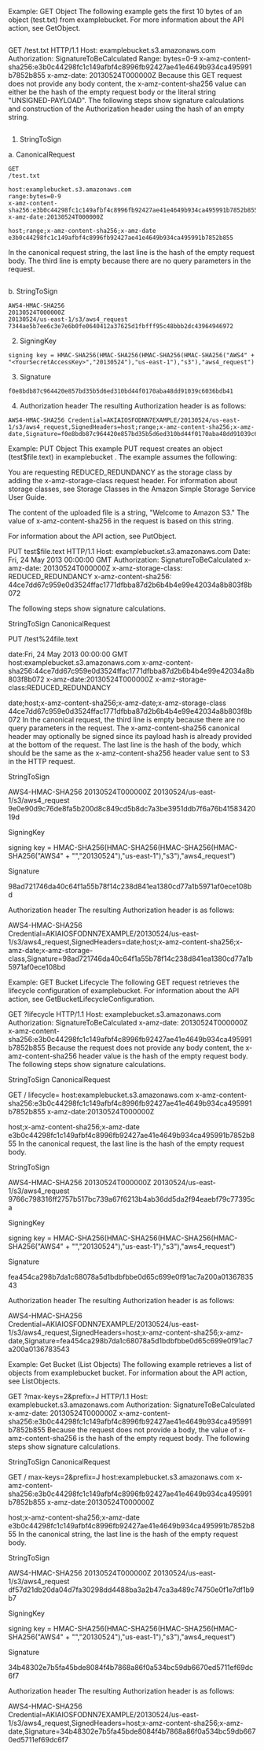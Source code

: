 Example: GET Object
The following example gets the first 10 bytes of an object (test.txt) from examplebucket. For more information about the API action, see GetObject.


```
```
GET /test.txt HTTP/1.1
Host: examplebucket.s3.amazonaws.com
Authorization: SignatureToBeCalculated
Range: bytes=0-9 
x-amz-content-sha256:e3b0c44298fc1c149afbf4c8996fb92427ae41e4649b934ca495991b7852b855
x-amz-date: 20130524T000000Z 
Because this GET request does not provide any body content, the x-amz-content-sha256 value can either be the hash of the empty request body or the literal string "UNSIGNED-PAYLOAD". The following steps show signature calculations and construction of the Authorization header using the hash of an empty string.
```
```
1. StringToSign

  a. CanonicalRequest

```
GET
/test.txt

host:examplebucket.s3.amazonaws.com
range:bytes=0-9
x-amz-content-sha256:e3b0c44298fc1c149afbf4c8996fb92427ae41e4649b934ca495991b7852b855
x-amz-date:20130524T000000Z

host;range;x-amz-content-sha256;x-amz-date
e3b0c44298fc1c149afbf4c8996fb92427ae41e4649b934ca495991b7852b855  
```
In the canonical request string, the last line is the hash of the empty request body. The third line is empty because there are no query parameters in the request.
```
```

  b. StringToSign

```
AWS4-HMAC-SHA256
20130524T000000Z
20130524/us-east-1/s3/aws4_request
7344ae5b7ee6c3e7e6b0fe0640412a37625d1fbfff95c48bbb2dc43964946972
```

2. SigningKey


```
signing key = HMAC-SHA256(HMAC-SHA256(HMAC-SHA256(HMAC-SHA256("AWS4" + "<YourSecretAccessKey>","20130524"),"us-east-1"),"s3"),"aws4_request")
```

3. Signature


```
f0e8bdb87c964420e857bd35b5d6ed310bd44f0170aba48dd91039c6036bdb41
```

4. Authorization header
The resulting Authorization header is as follows:

```
AWS4-HMAC-SHA256 Credential=AKIAIOSFODNN7EXAMPLE/20130524/us-east-1/s3/aws4_request,SignedHeaders=host;range;x-amz-content-sha256;x-amz-date,Signature=f0e8bdb87c964420e857bd35b5d6ed310bd44f0170aba48dd91039c6036bdb41
```

Example: PUT Object
This example PUT request creates an object (test$file.text) in examplebucket . The example assumes the following:


You are requesting REDUCED_REDUNDANCY as the storage class by adding the x-amz-storage-class request header. For information about storage classes, see Storage Classes in the Amazon Simple Storage Service User Guide.

The content of the uploaded file is a string, "Welcome to Amazon S3." The value of x-amz-content-sha256 in the request is based on this string.

For information about the API action, see PutObject.


PUT test$file.text HTTP/1.1
Host: examplebucket.s3.amazonaws.com
Date: Fri, 24 May 2013 00:00:00 GMT
Authorization: SignatureToBeCalculated
x-amz-date: 20130524T000000Z 
x-amz-storage-class: REDUCED_REDUNDANCY
x-amz-content-sha256: 44ce7dd67c959e0d3524ffac1771dfbba87d2b6b4b4e99e42034a8b803f8b072

<Payload>
The following steps show signature calculations.

StringToSign
CanonicalRequest


PUT
/test%24file.text

date:Fri, 24 May 2013 00:00:00 GMT
host:examplebucket.s3.amazonaws.com
x-amz-content-sha256:44ce7dd67c959e0d3524ffac1771dfbba87d2b6b4b4e99e42034a8b803f8b072
x-amz-date:20130524T000000Z
x-amz-storage-class:REDUCED_REDUNDANCY

date;host;x-amz-content-sha256;x-amz-date;x-amz-storage-class
44ce7dd67c959e0d3524ffac1771dfbba87d2b6b4b4e99e42034a8b803f8b072
In the canonical request, the third line is empty because there are no query parameters in the request. The x-amz-content-sha256 canonical header may optionally be signed since its payload hash is already provided at the bottom of the request. The last line is the hash of the body, which should be the same as the x-amz-content-sha256 header value sent to S3 in the HTTP request.

StringToSign


AWS4-HMAC-SHA256
20130524T000000Z
20130524/us-east-1/s3/aws4_request
9e0e90d9c76de8fa5b200d8c849cd5b8dc7a3be3951ddb7f6a76b4158342019d

SigningKey


signing key = HMAC-SHA256(HMAC-SHA256(HMAC-SHA256(HMAC-SHA256("AWS4" + "<YourSecretAccessKey>","20130524"),"us-east-1"),"s3"),"aws4_request")

Signature


98ad721746da40c64f1a55b78f14c238d841ea1380cd77a1b5971af0ece108bd

Authorization header
The resulting Authorization header is as follows:



AWS4-HMAC-SHA256 Credential=AKIAIOSFODNN7EXAMPLE/20130524/us-east-1/s3/aws4_request,SignedHeaders=date;host;x-amz-content-sha256;x-amz-date;x-amz-storage-class,Signature=98ad721746da40c64f1a55b78f14c238d841ea1380cd77a1b5971af0ece108bd

Example: GET Bucket Lifecycle
The following GET request retrieves the lifecycle configuration of examplebucket. For information about the API action, see GetBucketLifecycleConfiguration.


GET ?lifecycle HTTP/1.1
Host: examplebucket.s3.amazonaws.com
Authorization: SignatureToBeCalculated
x-amz-date: 20130524T000000Z 
x-amz-content-sha256:e3b0c44298fc1c149afbf4c8996fb92427ae41e4649b934ca495991b7852b855
Because the request does not provide any body content, the x-amz-content-sha256 header value is the hash of the empty request body. The following steps show signature calculations.

StringToSign
CanonicalRequest


GET
/
lifecycle=
host:examplebucket.s3.amazonaws.com
x-amz-content-sha256:e3b0c44298fc1c149afbf4c8996fb92427ae41e4649b934ca495991b7852b855
x-amz-date:20130524T000000Z

host;x-amz-content-sha256;x-amz-date
e3b0c44298fc1c149afbf4c8996fb92427ae41e4649b934ca495991b7852b855
In the canonical request, the last line is the hash of the empty request body.

StringToSign


AWS4-HMAC-SHA256
20130524T000000Z
20130524/us-east-1/s3/aws4_request
9766c798316ff2757b517bc739a67f6213b4ab36dd5da2f94eaebf79c77395ca

SigningKey


signing key = HMAC-SHA256(HMAC-SHA256(HMAC-SHA256(HMAC-SHA256("AWS4" + "<YourSecretAccessKey>","20130524"),"us-east-1"),"s3"),"aws4_request")

Signature


fea454ca298b7da1c68078a5d1bdbfbbe0d65c699e0f91ac7a200a0136783543

Authorization header
The resulting Authorization header is as follows:



AWS4-HMAC-SHA256 Credential=AKIAIOSFODNN7EXAMPLE/20130524/us-east-1/s3/aws4_request,SignedHeaders=host;x-amz-content-sha256;x-amz-date,Signature=fea454ca298b7da1c68078a5d1bdbfbbe0d65c699e0f91ac7a200a0136783543

Example: Get Bucket (List Objects)
The following example retrieves a list of objects from examplebucket bucket. For information about the API action, see ListObjects.


GET ?max-keys=2&prefix=J HTTP/1.1
Host: examplebucket.s3.amazonaws.com
Authorization: SignatureToBeCalculated
x-amz-date: 20130524T000000Z 
x-amz-content-sha256:e3b0c44298fc1c149afbf4c8996fb92427ae41e4649b934ca495991b7852b855
Because the request does not provide a body, the value of x-amz-content-sha256 is the hash of the empty request body. The following steps show signature calculations.

StringToSign
CanonicalRequest


GET
/
max-keys=2&prefix=J
host:examplebucket.s3.amazonaws.com
x-amz-content-sha256:e3b0c44298fc1c149afbf4c8996fb92427ae41e4649b934ca495991b7852b855
x-amz-date:20130524T000000Z

host;x-amz-content-sha256;x-amz-date
e3b0c44298fc1c149afbf4c8996fb92427ae41e4649b934ca495991b7852b855
In the canonical string, the last line is the hash of the empty request body.

StringToSign


AWS4-HMAC-SHA256
20130524T000000Z
20130524/us-east-1/s3/aws4_request
df57d21db20da04d7fa30298dd4488ba3a2b47ca3a489c74750e0f1e7df1b9b7

SigningKey


signing key = HMAC-SHA256(HMAC-SHA256(HMAC-SHA256(HMAC-SHA256("AWS4" + "<YourSecretAccessKey>","20130524"),"us-east-1"),"s3"),"aws4_request")

Signature


34b48302e7b5fa45bde8084f4b7868a86f0a534bc59db6670ed5711ef69dc6f7

Authorization header
The resulting Authorization header is as follows:



AWS4-HMAC-SHA256 Credential=AKIAIOSFODNN7EXAMPLE/20130524/us-east-1/s3/aws4_request,SignedHeaders=host;x-amz-content-sha256;x-amz-date,Signature=34b48302e7b5fa45bde8084f4b7868a86f0a534bc59db6670ed5711ef69dc6f7
